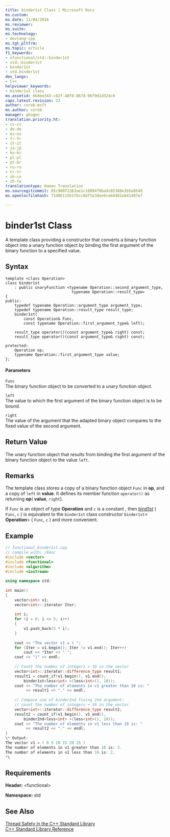 ```yaml
---
title: binder1st Class | Microsoft Docs
ms.custom: 
ms.date: 11/04/2016
ms.reviewer: 
ms.suite: 
ms.technology:
- devlang-cpp
ms.tgt_pltfrm: 
ms.topic: article
f1_keywords:
- xfunctional/std::binder1st
- std::binder1st
- binder1st
- std.binder1st
dev_langs:
- C++
helpviewer_keywords:
- binder1st class
ms.assetid: 6b8ee343-c82f-48f8-867d-06f9d1d324c0
caps.latest.revision: 22
author: corob-msft
ms.author: corob
manager: ghogen
translation.priority.ht:
- cs-cz
- de-de
- es-es
- fr-fr
- it-it
- ja-jp
- ko-kr
- pl-pl
- pt-br
- ru-ru
- tr-tr
- zh-cn
- zh-tw
translationtype: Human Translation
ms.sourcegitcommit: 85c900f2263ae1c1089478badc85388e3b5e8548
ms.openlocfilehash: 71d06115b1f6cc0df5a3dee9ce60482e641407ef

---
```

# binder1st Class
A template class providing a constructor that converts a binary function object into a unary function object by binding the first argument of the binary function to a specified value.  
  
## Syntax  
  
```
template <class Operation>
class binder1st
    : public unaryFunction <typename Operation::second_argument_type,
                             typename Operation::result_type>
{
public:
    typedef typename Operation::argument_type argument_type;
    typedef typename Operation::result_type result_type;
    binder1st(
        const Operation& Func,
        const typename Operation::first_argument_type& left);

    result_type operator()(const argument_type& right) const;
    result_type operator()(const argument_type& right) const;

protected:
    Operation op;
    typename Operation::first_argument_type value;
};
```  
  
#### Parameters  
 `Func`  
 The binary function object to be converted to a unary function object.  
  
 `left`  
 The value to which the first argument of the binary function object is to be bound.  
  
 `right`  
 The value of the argument that the adapted binary object compares to the fixed value of the second argument.  
  
## Return Value  
 The unary function object that results from binding the first argument of the binary function object to the value `left.`  
  
## Remarks  
 The template class stores a copy of a binary function object `Func` in **op**, and a copy of `left` in **value**. It defines its member function `operator()` as returning **op**( **value**, `right`).  
  
 If `Func` is an object of type **Operation** and `c` is a constant , then [bind1st](../standard-library/functional-functions.md#bind1st_function) ( `Func`, `c` ) is equivalent to the `binder1st` class constructor `binder1st`\< **Operation**> ( `Func`, `c` ) and more convenient.  
  
## Example  
  
```cpp  
// functional_binder1st.cpp  
// compile with: /EHsc  
#include <vector>  
#include <functional>  
#include <algorithm>  
#include <iostream>  
  
using namespace std;  
  
int main()  
{  
    vector<int> v1;  
    vector<int>::iterator Iter;  
  
    int i;  
    for (i = 0; i <= 5; i++)  
    {  
        v1.push_back(5 * i);  
    }  
  
    cout << "The vector v1 = ( ";  
    for (Iter = v1.begin(); Iter != v1.end(); Iter++)  
        cout << *Iter << " ";  
    cout << ")" << endl;  
  
    // Count the number of integers > 10 in the vector  
    vector<int>::iterator::difference_type result1;  
    result1 = count_if(v1.begin(), v1.end(),  
        binder1st<less<int> >(less<int>(), 10));  
    cout << "The number of elements in v1 greater than 10 is: "  
         << result1 << "." << endl;  
  
    // Compare use of binder2nd fixing 2nd argument:  
    // count the number of integers < 10 in the vector  
    vector<int>::iterator::difference_type result2;  
    result2 = count_if(v1.begin(), v1.end(),  
        binder2nd<less<int> >(less<int>(), 10));  
    cout << "The number of elements in v1 less than 10 is: "  
         << result2 << "." << endl;  
}  
\* Output:   
The vector v1 = ( 0 5 10 15 20 25 )  
The number of elements in v1 greater than 10 is: 3.  
The number of elements in v1 less than 10 is: 2.  
*\  
```  
  
## Requirements  
 **Header:** \<functional>  
  
 **Namespace:** std  
  
## See Also  
 [Thread Safety in the C++ Standard Library](../standard-library/thread-safety-in-the-cpp-standard-library.md)   
 [C++ Standard Library Reference](../standard-library/cpp-standard-library-reference.md)






<!--HONumber=Jan17_HO1-->


